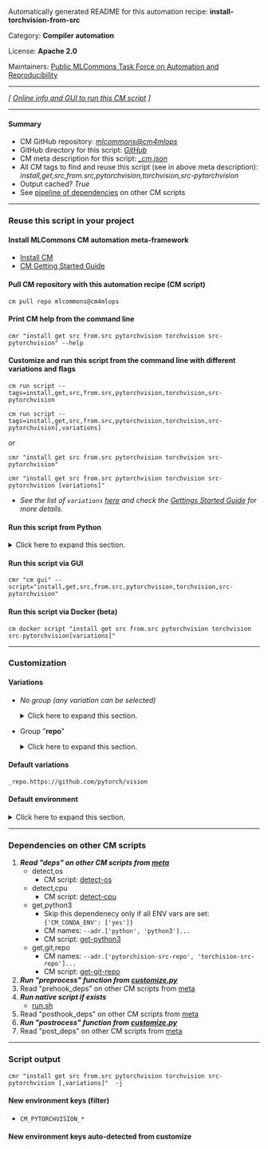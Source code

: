 Automatically generated README for this automation recipe: **install-torchvision-from-src**

Category: **Compiler automation**

License: **Apache 2.0**

Maintainers: [Public MLCommons Task Force on Automation and Reproducibility](https://github.com/mlcommons/ck/blob/master/docs/taskforce.md)

---
*[ [Online info and GUI to run this CM script](https://access.cknowledge.org/playground/?action=scripts&name=install-torchvision-from-src,68b855780d474546) ]*

---
#### Summary

* CM GitHub repository: *[mlcommons@cm4mlops](https://github.com/mlcommons/cm4mlops/tree/dev)*
* GitHub directory for this script: *[GitHub](https://github.com/mlcommons/cm4mlops/tree/dev/script/install-torchvision-from-src)*
* CM meta description for this script: *[_cm.json](_cm.json)*
* All CM tags to find and reuse this script (see in above meta description): *install,get,src,from.src,pytorchvision,torchvision,src-pytorchvision*
* Output cached? *True*
* See [pipeline of dependencies](#dependencies-on-other-cm-scripts) on other CM scripts


---
### Reuse this script in your project

#### Install MLCommons CM automation meta-framework

* [Install CM](https://access.cknowledge.org/playground/?action=install)
* [CM Getting Started Guide](https://github.com/mlcommons/ck/blob/master/docs/getting-started.md)

#### Pull CM repository with this automation recipe (CM script)

```cm pull repo mlcommons@cm4mlops```

#### Print CM help from the command line

````cmr "install get src from.src pytorchvision torchvision src-pytorchvision" --help````

#### Customize and run this script from the command line with different variations and flags

`cm run script --tags=install,get,src,from.src,pytorchvision,torchvision,src-pytorchvision`

`cm run script --tags=install,get,src,from.src,pytorchvision,torchvision,src-pytorchvision[,variations] `

*or*

`cmr "install get src from.src pytorchvision torchvision src-pytorchvision"`

`cmr "install get src from.src pytorchvision torchvision src-pytorchvision [variations]" `


* *See the list of `variations` [here](#variations) and check the [Gettings Started Guide](https://github.com/mlcommons/ck/blob/dev/docs/getting-started.md) for more details.*

#### Run this script from Python

<details>
<summary>Click here to expand this section.</summary>

```python

import cmind

r = cmind.access({'action':'run'
                  'automation':'script',
                  'tags':'install,get,src,from.src,pytorchvision,torchvision,src-pytorchvision'
                  'out':'con',
                  ...
                  (other input keys for this script)
                  ...
                 })

if r['return']>0:
    print (r['error'])

```

</details>


#### Run this script via GUI

```cmr "cm gui" --script="install,get,src,from.src,pytorchvision,torchvision,src-pytorchvision"```

#### Run this script via Docker (beta)

`cm docker script "install get src from.src pytorchvision torchvision src-pytorchvision[variations]" `

___
### Customization


#### Variations

  * *No group (any variation can be selected)*
    <details>
    <summary>Click here to expand this section.</summary>

    * `_branch.#`
      - Environment variables:
        - *CM_GIT_CHECKOUT*: `#`
      - Workflow:
    * `_cuda`
      - Environment variables:
        - *CUDA_HOME*: `<<<CM_CUDA_INSTALLED_PATH>>>`
        - *CUDA_NVCC_EXECUTABLE*: `<<<CM_NVCC_BIN_WITH_PATH>>>`
        - *CUDNN_INCLUDE_PATH*: `<<<CM_CUDA_PATH_INCLUDE_CUDNN>>>`
        - *CUDNN_LIBRARY_PATH*: `<<<CM_CUDA_PATH_LIB_CUDNN>>>`
        - *USE_CUDA*: `1`
        - *USE_CUDNN*: `1`
        - *TORCH_CUDA_ARCH_LIST*: `Ampere Ada Hopper`
        - *TORCH_CXX_FLAGS*: `-D_GLIBCXX_USE_CXX11_ABI=1`
      - Workflow:
        1. ***Read "deps" on other CM scripts***
           * get,cuda,_cudnn
             * CM names: `--adr.['cuda']...`
             - CM script: [get-cuda](https://github.com/mlcommons/cm4mlops/tree/master/script/get-cuda)
    * `_for-nvidia-mlperf-inference-v3.1`
      - Workflow:
        1. ***Read "deps" on other CM scripts***
           * install,pytorch,from.src,_for-nvidia-mlperf-inference-v3.1
             - CM script: [install-pytorch-from-src](https://github.com/mlcommons/cm4mlops/tree/master/script/install-pytorch-from-src)
    * `_sha.#`
      - Environment variables:
        - *CM_GIT_CHECKOUT_SHA*: `#`
      - Workflow:
    * `_tag.#`
      - Environment variables:
        - *CM_GIT_CHECKOUT_TAG*: `#`
      - Workflow:

    </details>


  * Group "**repo**"
    <details>
    <summary>Click here to expand this section.</summary>

    * `_repo.#`
      - Environment variables:
        - *CM_GIT_URL*: `#`
      - Workflow:
    * **`_repo.https://github.com/pytorch/vision`** (default)
      - Environment variables:
        - *CM_GIT_URL*: `https://github.com/pytorch/vision`
      - Workflow:

    </details>


#### Default variations

`_repo.https://github.com/pytorch/vision`
#### Default environment

<details>
<summary>Click here to expand this section.</summary>

These keys can be updated via `--env.KEY=VALUE` or `env` dictionary in `@input.json` or using script flags.


</details>

___
### Dependencies on other CM scripts


  1. ***Read "deps" on other CM scripts from [meta](https://github.com/mlcommons/cm4mlops/tree/dev/script/install-torchvision-from-src/_cm.json)***
     * detect,os
       - CM script: [detect-os](https://github.com/mlcommons/cm4mlops/tree/master/script/detect-os)
     * detect,cpu
       - CM script: [detect-cpu](https://github.com/mlcommons/cm4mlops/tree/master/script/detect-cpu)
     * get,python3
       * Skip this dependenecy only if all ENV vars are set:<br>
`{'CM_CONDA_ENV': ['yes']}`
       * CM names: `--adr.['python', 'python3']...`
       - CM script: [get-python3](https://github.com/mlcommons/cm4mlops/tree/master/script/get-python3)
     * get,git,repo
       * CM names: `--adr.['pytorchision-src-repo', 'torchision-src-repo']...`
       - CM script: [get-git-repo](https://github.com/mlcommons/cm4mlops/tree/master/script/get-git-repo)
  1. ***Run "preprocess" function from [customize.py](https://github.com/mlcommons/cm4mlops/tree/dev/script/install-torchvision-from-src/customize.py)***
  1. Read "prehook_deps" on other CM scripts from [meta](https://github.com/mlcommons/cm4mlops/tree/dev/script/install-torchvision-from-src/_cm.json)
  1. ***Run native script if exists***
     * [run.sh](https://github.com/mlcommons/cm4mlops/tree/dev/script/install-torchvision-from-src/run.sh)
  1. Read "posthook_deps" on other CM scripts from [meta](https://github.com/mlcommons/cm4mlops/tree/dev/script/install-torchvision-from-src/_cm.json)
  1. ***Run "postrocess" function from [customize.py](https://github.com/mlcommons/cm4mlops/tree/dev/script/install-torchvision-from-src/customize.py)***
  1. Read "post_deps" on other CM scripts from [meta](https://github.com/mlcommons/cm4mlops/tree/dev/script/install-torchvision-from-src/_cm.json)

___
### Script output
`cmr "install get src from.src pytorchvision torchvision src-pytorchvision [,variations]"  -j`
#### New environment keys (filter)

* `CM_PYTORCHVISION_*`
#### New environment keys auto-detected from customize
